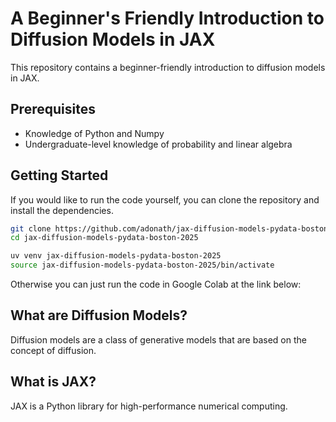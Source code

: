 # A Beginner's Friendly Introduction to Diffusion Models in JAX
This repository contains a beginner-friendly introduction to diffusion models in JAX.

## Prerequisites
- Knowledge of Python and Numpy
- Undergraduate-level knowledge of probability and linear algebra


## Getting Started

If you would like to run the code yourself, you can clone the repository and install the dependencies.

```bash
git clone https://github.com/adonath/jax-diffusion-models-pydata-boston-2025.git
cd jax-diffusion-models-pydata-boston-2025
```


```bash
uv venv jax-diffusion-models-pydata-boston-2025
source jax-diffusion-models-pydata-boston-2025/bin/activate
```

Otherwise you can just run the code in Google Colab at the link below:


## What are Diffusion Models?
Diffusion models are a class of generative models that are based on the concept of diffusion.

## What is JAX?
JAX is a Python library for high-performance numerical computing. 











